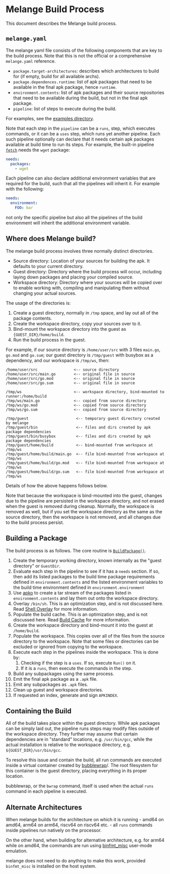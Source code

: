 # Melange Build Process

This document describes the Melange build process.

## `melange.yaml`

The melange yaml file consists of the following components that are key to the build process. Note that this is not
the official or a comprehensive `melange.yaml` reference.

* `package.target-architectures`: describes which architectures to build for (if empty, build for all available archs).
* `package.dependences.runtime`: list of apk packages that need to be available in the final apk package, hence `runtime`.
* `environment.contents`: list of apk packages and their source repositories that need to be available during the build, but not in the final apk package.
* `pipeline`: list of steps to execute during the build.

For examples, see the [examples directory](../examples/).

Note that each step in the `pipeline` can be a `runs`, step, which executes commands, or it can be a `uses` step, which
runs yet another pipeline. Each such pipeline optionally can declare that it needs certain apk packages available
at build time to run its steps. For example, the built-in pipeline [`fetch`](../pipelines/fetch.yaml) needs the `wget` package:

```yaml
needs:
  packages:
    - wget
```

Each pipeline can also declare additional environment variables that are required for the build, such that all the pipelines will inherit it.
For example with the following:

```yaml
needs:
  environment:
    FOO: bar
```

not only the specific pipeline but also all the pipelines of the build environment  will inherit the additional environment variable.

## Where does Melange build?

The melange build process involves three normally distinct directories.

* Source directory: Location of your sources for building the apk. It defaults to your current directory.
* Guest directory: Directory where the build process will occur, including laying down packages and placing your compiled source.
* Workspace directory: Directory where your sources will be copied over to enable working with, compiling and manipulating them without changing your actual sources.

The usage of the directories is:

1. Create a guest directory, normally in `/tmp` space, and lay out all of the package contents.
1. Create the workspace directory, copy your sources over to it.
1. Bind-mount the workspace directory into the guest as `{GUEST_DIR}/home/build`.
1. Run the build process in the guest.

For example, if our source directory is `/home/user/src` with 3 files `main.go`, `go.mod` and `go.sum`; our guest
directory is `/tmp/guest` with busybox as a dependency, and our workspace is `/tmp/ws`, then:

```
/home/user/src                <-- source directory
/home/user/src/main.go        <-- original file in source
/home/user/src/go.mod         <-- original file in source
/home/user/src/go.sum         <-- original file in source

/tmp/ws                       <-- workspace directory, bind-mounted to runner:/home/build
/tmp/ws/main.go               <-- copied from source directory
/tmp/ws/go.mod                <-- copied from source directory
/tmp/ws/go.sum                <-- copied from source directory

/tmp/guest                     <-- temporary guest directory created by melange
/tmp/guest/bin                 <-- files and dirs created by apk package dependencies
/tmp/guest/bin/busybox         <-- files and dirs created by apk package dependencies
/tmp/guest/home/build          <-- bind-mounted from workspace at /tmp/ws
/tmp/guest/home/build/main.go  <-- file bind-mounted from workspace at /tmp/ws
/tmp/guest/home/build/go.mod   <-- file bind-mounted from workspace at /tmp/ws
/tmp/guest/home/build/go.sum   <-- file bind-mounted from workspace at /tmp/ws
```

Details of how the above happens follows below.

Note that because the workspace is bind-mounted into the guest, changes due to the pipeline
are persisted in the workspace directory, and not erased when the guest is removed during cleanup.
Normally, the workspace is removed as well, but if you set the workspace directory as the same as
the source directory, then the workspace is not removed, and all changes due to the build process
persist.

## Building a Package

The build process is as follows. The core routine is [`BuildPackage()`](../pkg/build/build.go#L716).

1. Create the temporary working directory, known internally as the "guest directory" or `GuestDir`.
1. Evaluate each step in the pipeline to see if it has a `needs` section. If so, then add its listed packages to the build time package requirements defined in `environment.contents` and the listed environment variables to the build time environment defined in `environment.environment`
1. Use [apko](https://github.com/chainguard-dev/apko) to create a tar stream of the packages listed in `environment.contents` and lay them out onto the workspace directory.
1. Overlay `/bin/sh`. This is an optimization step, and is not discussed here. Read [Shell Overlay](./SHELL-OVERLAY.md) for more information.
1. Populate the build cache. This is an optimization step, and is not discussed here. Read [Build Cache](./BUILD-CACHE.md) for more information.
1. Create the workspace directory and bind-mount it into the guest at `/home/build`.
1. Populate the workspace. This copies over all of the files from the source directory to the workspace. Note that some files or directories can be excluded or ignored from copying to the workspace.
1. Execute each step in the pipelines inside the workspace. This is done by:
   1. Checking if the step is a `uses`. If so, execute `Run()` on it.
   1. If it is a `runs`, then execute the commands in the step.
1. Build any subpackages using the same process.
1. Emit the final apk package as a `.apk` file.
1. Emit any subpackages as `.apk` files.
1. Clean up guest and workspace directories.
1. If requested an index, generate and sign `APKINDEX`.

## Containing the Build

All of the build takes place within the guest directory. While apk packages can be simply laid out,
the pipeline runs steps may modify files outside of the workspace directory. They further may assume that
certain dependencies are in "standard" locations, e.g. `/usr/bin/gcc`, while the actual installation
is relative to the workspace directory, e.g. `${GUEST_DIR}/usr/bin/gcc`.

To resolve this issue and contain the build, all run commands are executed inside a virtual container
created by [bubblewrap](https://github.com/containers/bubblewrap)/. The root filesystem for this
container is the guest directory, placing everything in its proper location.

bubblewrap, or the `bwrap` command, itself is used when the actual `runs` command in each pipeline is executed.

## Alternate Architectures

When melange builds for the architecture on which it is running - amd64 on amd64, arm64 on arm64, riscv64 on riscv64
etc. - all `runs` commands inside pipelines run natively on the processor.

On the other hand, when building for alternative architecture, e.g. for arm64 while on amd64, the commands are run
using [binfmt_misc](https://en.wikipedia.org/wiki/Binfmt_misc) user-mode emulation.

melange does not need to do anything to make this work, provided `binfmt_misc` is installed on the host system.
